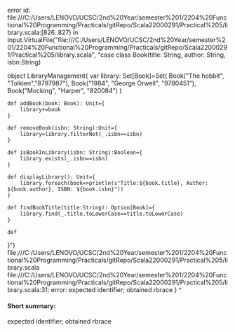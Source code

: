 error id: file:///C:/Users/LENOVO/UCSC/2nd%20Year/semester%201/2204%20Functional%20Programming/Practicals/gitRepo/Scala22000291/Practical%205/library.scala:[826..827) in Input.VirtualFile("file:///C:/Users/LENOVO/UCSC/2nd%20Year/semester%201/2204%20Functional%20Programming/Practicals/gitRepo/Scala22000291/Practical%205/library.scala", "case class Book(title: String, author: String, isbn:String)

object LibraryManagement{
    var library: Set[Book]=Set(
        Book("The hobbit", "Tolkien","8797987"),
        Book("1984", "George Orwell", "9780451"),
        Book("Mocking", "Harper", "820084")
    )

    def addBook(book: Book): Unit={
        library+=book
    }

    def removeBook(isbn: String):Unit={
        library=library.filterNot(_.isbn==isbn)
    }

    def isBookInLibrary(isbn: String):Boolean={
        library.exists(_.isbn==isbn)
    }

    def displayLibrary(): Unit={
        library.foreach(book=>println(s"Title:${book.title}, Author: ${book.author}, ISBN: ${book.isbn}"))
    }

    def findBookTitle(title:String): Option[Book]={
        library.find(_.title.toLowerCase==title.toLowerCase)
    }

    def
}")
file:///C:/Users/LENOVO/UCSC/2nd%20Year/semester%201/2204%20Functional%20Programming/Practicals/gitRepo/Scala22000291/Practical%205/library.scala
file:///C:/Users/LENOVO/UCSC/2nd%20Year/semester%201/2204%20Functional%20Programming/Practicals/gitRepo/Scala22000291/Practical%205/library.scala:31: error: expected identifier; obtained rbrace
}
^
#### Short summary: 

expected identifier; obtained rbrace